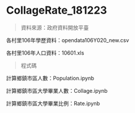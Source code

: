 # CollageRate_181223

>資料來源：政府資料開放平臺

各村里106年學歷資料：opendata106Y020_new.csv

各村里106年人口資料：10601.xls


>程式碼

計算鄉鎮市區人數：Population.ipynb

計算鄉鎮市區大學畢業人數：Collage.ipynb

計算鄉鎮市區大學畢業比例：Rate.ipynb
